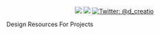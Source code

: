<p align="center">
<img src="https://img.shields.io/badge/macOS-12.0+-2980b9.svg" />
<img src="https://img.shields.io/badge/swift-5.10+-8e44ad.svg" />
<a href="https://twitter.com/d_creatio">
<img src="https://img.shields.io/badge/Contact-@d_creatio-95a5a6.svg?style=flat" alt="Twitter: @d_creatio" />
</a>
</p>

Design Resources For Projects
